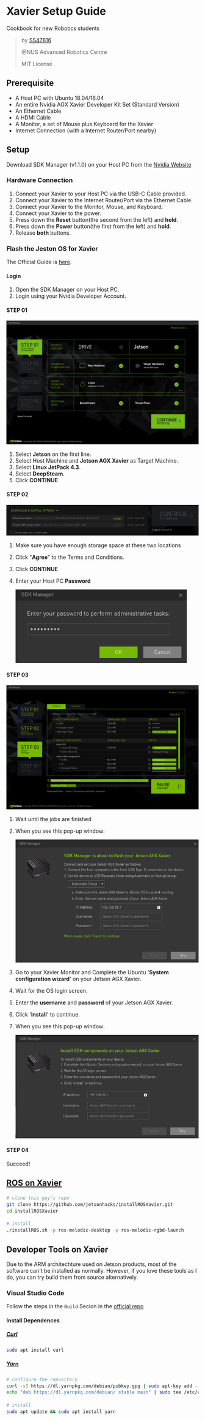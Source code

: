 # Xavier Setup Guide

Cookbook for new Robotics students

> by [SS47816](https://github.com/SS47816)
>
> @NUS Advanced Robotics Centre
>
> MIT License



## Prerequisite

* A Host PC with Ubuntu 18.04/16.04
* An entire Nvidia AGX Xavier Developer Kit Set (Standard Version)
* An Ethernet Cable
* A HDMI Cable
* A Monitor, a set of Mouse plus Keyboard for the Xavier
* Internet Connection (with a Internet Router/Port nearby)



## Setup

Download SDK Manager (v1.1.0) on your Host PC from the [Nvidia Website](https://developer.nvidia.com/nvidia-sdk-manager)



### Hardware Connection

1. Connect your Xavier to your Host PC via the USB-C Cable provided.
2. Connect your Xavier to the Internet Router/Port via the Ethernet Cable.
3. Connect your Xavier to the Monitor, Mouse, and Keyboard.
4. Connect your Xavier to the power.
5. Press down the **Reset** button(the second from the left) and **hold**.
6. Press down the **Power** button(the first from the left) and **hold**.
7. Release **both** buttons.



### Flash the Jeston OS for Xavier

The Official Guide is [here](https://docs.nvidia.com/sdk-manager/install-with-sdkm-jetson/index.html).

#### Login

1. Open the SDK Manager on your Host PC.
2. Login using your Nvidia Developer Account.

#### STEP 01

![SDK_Manager_01](pics/sdkm-1-jetson-additional-sdks.01.png)

1. Select **Jetson** on the first line.
2. Select Host Machine and **Jetson AGX Xavier** as Target Machine.
3. Select **Linux JetPack 4.3**.
4. Select **DeepSteam**.
5. Click **CONTINUE**

#### STEP 02

![](pics/sdkm-2-download-install-options-jetson.02.png)

1. Make sure you have enough storage space at these two locations

2. Click "**Agree**" to the Terms and Conditions.

3. Click **CONTINUE**

4. Enter your Host PC **Password**

   ![sdkm-2-sudo-prompt.01](pics/sdkm-2-sudo-prompt.01.png)

#### STEP 03

![](pics/sdkm-3-installation-jetson.png)

1. Wait until the jobs are finished

2. When you see this pop-up window:

   ![sdkm-3-pre-flash-dialog-jetson.01](pics/sdkm-3-pre-flash-dialog-jetson.01.png)

3. Go to your Xavier Monitor and Complete the Ubuntu '**System configuration wizard**' on your Jetson AGX Xavier.

4. Wait for the OS login screen.

5. Enter the **username** and **password** of your Jetson AGX Xavier.

6. Click '**Install**' to continue.

7. When you see this pop-up window:

   ![sdkm-3-post-flash-dialog-jetson.01](pics/sdkm-3-post-flash-dialog-jetson.01.png)

#### STEP 04

Succeed!

## [ROS on Xavier](https://www.jetsonhacks.com/2018/10/26/robot-operating-system-ros-on-nvidia-jetson-agx-xavier-developer-kit/)
```bash
# clone this guy's repo
git clone https://github.com/jetsonhacks/installROSXavier.git
cd installROSXavier

# install
./installROS.sh -p ros-melodic-desktop -p ros-melodic-rgbd-launch
```

## Developer Tools on Xavier
Due to the ARM architechture used on Jetson products, most of the software can't be installed as normally. However, if you love these tools as I do, you can try build them from source alternatively.

### Visual Studio Code
Follow the steps in the `Build` Secion in the [official repo](https://github.com/Microsoft/vscode/wiki/How-to-Contribute#build-and-run)

#### Install Dependences

##### [Curl](https://linuxize.com/post/how-to-install-and-use-curl-on-ubuntu-18-04/)
```bash
sudo apt install curl
```

##### [Yarn](https://classic.yarnpkg.com/en/docs/install/#debian-stable)
```bash
# configure the repository
curl -sS https://dl.yarnpkg.com/debian/pubkey.gpg | sudo apt-key add -
echo "deb https://dl.yarnpkg.com/debian/ stable main" | sudo tee /etc/apt/sources.list.d/yarn.list

# install
sudo apt update && sudo apt install yarn
```

